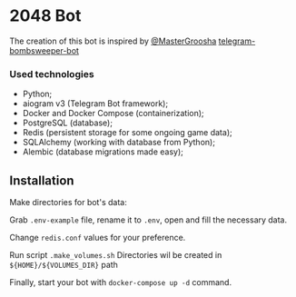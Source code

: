 # 2048 Bot


The creation of this bot is inspired by [@MasterGroosha](https://github.com/MasterGroosha) [telegram-bombsweeper-bot](https://github.com/MasterGroosha/telegram-bombsweeper-bot)

### Used technologies
* Python;
* aiogram v3 (Telegram Bot framework);
* Docker and Docker Compose (containerization);
* PostgreSQL (database);
* Redis (persistent storage for some ongoing game data);
* SQLAlchemy (working with database from Python);
* Alembic (database migrations made easy);

## Installation
Make directories for bot's data:

Grab `.env-example` file, rename it to `.env`, open and fill the necessary data.

Change `redis.conf` values for your preference.

Run script
`.make_volumes.sh`
Directories wil be created in `${HOME}/${VOLUMES_DIR}` path

Finally, start your bot with `docker-compose up -d` command.
